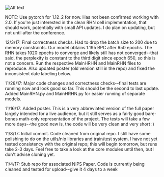 ![Alt text](poster.png?raw=true "Title")

NOTE: Use pytorch for 1.12_2 for now. Has not been confirmed working with 2.0. If you're just interested in the clean RHN cell implementation, that should work, potentially with small API updates. I do plan on updating, but not until after the conference.

12/3/17: Final correctness checks. Had to drop the batch size to 200 due to memory constraints. Our model obtains 1.195 BPC after 650 epochs. The RHN takes 1020 epochs to converge and likely still has not converged--that said, the perplexity is constant to the third digit since epoch 650, so this is not a concern. Run the respective MainHRHN and MainRHN files to reproduce. Also updated poster (old version still in the repo) and fixed the inconsistent date labeling below.

11/28/17: Major code changes and correctness checks--final tests are running now and look good so far. This should be the second to last update. Added MainRHN.py and MainHRHN.py for easier running of separate models. 

11/16/17: Added poster. This is a very abbreviated version of the full paper largely intended for a live audience, but it still serves as a fairly good bare-bones math-only representation of the project. The tests will take a few more days--the good new is, the code will be very clean and very short :)

11/8/17: Initial commit. Code cleaned from original repo. I still have some polishing to do on the utils/nlp libraries and train/test system. I have not yet tested consistency with the original repo; this will begin tomorrow, but runs take 2-3 days. Feel free to take a look at the core modules until then, but I don't advise cloning yet.

11/4/17: Stub repo for associated NIPS Paper. Code is currently being cleaned and tested for upload--give it 4 days to a week
